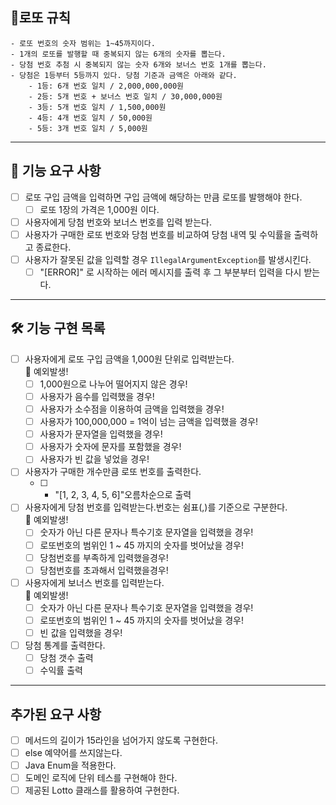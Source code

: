 ## 📝로또 규칙
    - 로또 번호의 숫자 범위는 1~45까지이다.
    - 1개의 로또를 발행할 때 중복되지 않는 6개의 숫자를 뽑는다.
    - 당첨 번호 추첨 시 중복되지 않는 숫자 6개와 보너스 번호 1개를 뽑는다.
    - 당첨은 1등부터 5등까지 있다. 당첨 기준과 금액은 아래와 같다.
        - 1등: 6개 번호 일치 / 2,000,000,000원
        - 2등: 5개 번호 + 보너스 번호 일치 / 30,000,000원
        - 3등: 5개 번호 일치 / 1,500,000원
        - 4등: 4개 번호 일치 / 50,000원
        - 5등: 3개 번호 일치 / 5,000원
<hr>

## 📃 기능 요구 사항
- [ ] 로또 구입 금액을 입력하면 구입 금액에 해당하는 만큼 로또를 발행해야 한다.
    - [ ] 로또 1장의 가격은 1,000원 이다.
- [ ] 사용자에게 당첨 번호와 보너스 번호를 입력 받는다.
- [ ] 사용자가 구매한 로또 번호와 당첨 번호를 비교하여 당첨 내역 및 수익률을 출력하고 종료한다.
- [ ] 사용자가 잘못된 값을 입력할 경우 `IllegalArgumentException`를 발생시킨다.
  - [ ] "[ERROR]" 로 시작하는 에러 메시지를 출력 후 그 부분부터 입력을 다시 받는다.

<hr>

## 🛠 기능 구현 목록
- [ ] 사용자에게 로또 구입 금액을 1,000원 단위로 입력받는다.  
  🚧 예외발생!   
  - [ ] 1,000원으로 나누어 떨어지지 않은 경우!
  - [ ] 사용자가 음수를 입력했을 경우!
  - [ ] 사용자가 소수점을 이용하여 금액을 입력했을 경우!
  - [ ] 사용자가 100,000,000 = 1억이 넘는 금액을 입력했을 경우!
  - [ ] 사용자가 문자열을 입력했을 경우!
  - [ ] 사용자가 숫자에 문자를 포함했을 경우!
  - [ ] 사용자가 빈 값을 넣었을 경우!
- [ ] 사용자가 구매한 개수만큼 로또 번호를 출력한다.
  - [ ] - "[1, 2, 3, 4, 5, 6]"오름차순으로 출력
- [ ] 사용자에게 당첨 번호를 입력받는다.번호는 쉼표(,)를 기준으로 구분한다.   
  🚧 예외발생!
  - [ ] 숫자가 아닌 다른 문자나 특수기호 문자열을 입력했을 경우!
  - [ ] 로또번호의 범위인 1 ~ 45 까지의 숫자를 벗어났을 경우!
  - [ ] 당첨번호를 부족하게 입력했을경우!
  - [ ] 당첨번호를 초과해서 입력했을경우!
- [ ] 사용자에게 보너스 번호를 입력받는다.    
  🚧 예외발생!
  - [ ] 숫자가 아닌 다른 문자나 특수기호 문자열을 입력했을 경우!
  - [ ] 로또번호의 범위인 1 ~ 45 까지의 숫자를 벗어났을 경우!
  - [ ] 빈 값을 입력했을 경우!
- [ ] 당첨 통계를 출력한다.
  - [ ] 당첨 갯수 출력
  - [ ] 수익률 출력
<hr>
  
## 추가된 요구 사항
- [ ] 메서드의 길이가 15라인을 넘어가지 않도록 구현한다.
- [ ] else 예약어를 쓰지않는다.
- [ ] Java Enum을 적용한다.
- [ ] 도메인 로직에 단위 테스를 구현해야 한다.
- [ ] 제공된 Lotto 클래스를 활용하여 구현한다.